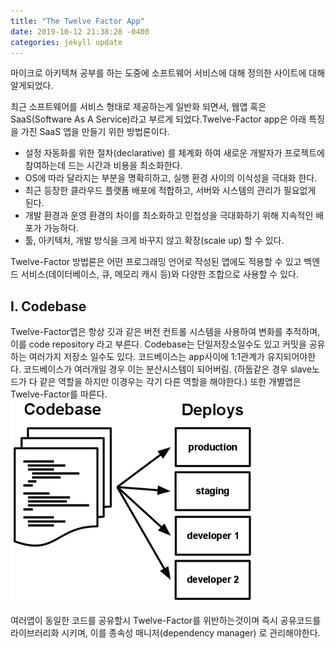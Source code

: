 ```yaml
---
title: "The Twelve Factor App"
date: 2019-10-12 21:38:28 -0400
categories: jekyll update
---
```


마이크로 아키텍쳐 공부를 하는 도중에 소프트웨어 서비스에 대해 정의한 사이트에 대해 알게되었다.

[12-factor-app]: https://12factor.net/ko/codebase
최근 소프트웨어를 서비스 형태로 제공하는게 일반화 되면서, 웹앱 혹은 SaaS(Software As A Service)라고 부르게 되었다.Twelve-Factor app은 아래 특징을 가진 SaaS 앱을 만들기 위한 방법론이다.

* 설정 자동화를 위한 절차(declarative) 를 체계화 하여 새로운 개발자가 프로젝트에 참여하는데 드는 시간과 비용을 최소화한다.
* OS에 따라 달라지는 부분을 명확히하고, 실행 환경 사이의 이식성을 극대화 한다.
* 최근 등장한 클라우드 플랫폼 배포에 적합하고, 서버와 시스템의 관리가 필요없게 된다.
* 개발 환경과 운영 환경의 차이를 최소화하고 민첩성을 극대화하기 위해 지속적인 배포가 가능하다.
* 툴, 아키텍처, 개발 방식을 크게 바꾸지 않고 확장(scale up) 할 수 있다.


Twelve-Factor 방법론은 어떤 프로그래밍 언어로 작성된 앱에도 적용할 수 있고 백엔드 서비스(데이터베이스, 큐, 메모리 캐시 등)와 다양한 조합으로 사용할 수 있다.


## I. Codebase

Twelve-Factor앱은 항상 깃과 같은 버전 컨트롤 시스템을 사용하여 변화를 추적하며, 이를 code repository 라고 부른다.
Codebase는 단일저장소일수도 있고 커밋을 공유하는 여러가지 저장소 일수도 있다.
코드베이스는 app사이에 1:1관계가 유지되어야한다. 코드베이스가 여러개일 경우 이는 분산시스템이 되어버림.
(하둡같은 경우 slave노드가 다 같은 역할을 하지만 이경우는 각기 다른 역할을 해야한다.)
또한 개별앱은 Twelve-Factor를 따른다.
![Alt text](/img/codebase-deploys.png)


여러앱이 동일한 코드를 공유할시 Twelve-Factor를 위반하는것이며 즉시 공유코드를 라이브러리화 시키며,
이를 종속성 매니저(dependency manager) 로 관리해야한다.
